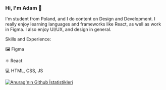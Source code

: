 ### Hi, I'm Adam 👋


I'm student from Poland, and I do content on Design and Development. I really enjoy learning languages and frameworks like React, as well as work in Figma. I also enjoy UI/UX, and design in general.

Skills and Experience:

🖼️ Figma

⚛ React

💻 HTML, CSS, JS

[![Anurag'nın Github İstatistikleri](https://github-readme-stats.vercel.app/api?username=majcheradam)](https://github.com/anuraghazra/github-readme-stats)
